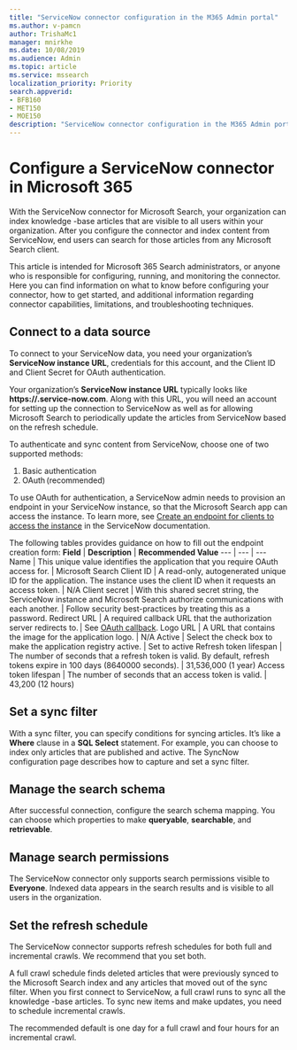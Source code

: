 ```yaml
---
title: "ServiceNow connector configuration in the M365 Admin portal"
ms.author: v-pamcn
author: TrishaMc1
manager: mnirkhe
ms.date: 10/08/2019
ms.audience: Admin
ms.topic: article
ms.service: mssearch
localization_priority: Priority
search.appverid:
- BFB160
- MET150
- MOE150
description: "ServiceNow connector configuration in the M365 Admin portal."
---
```


# Configure a ServiceNow connector in Microsoft 365

With the ServiceNow connector for Microsoft Search, your organization can index knowledge -base articles that are visible to all users within your organization. After you configure the connector and index content from ServiceNow, end users can search for those articles from any Microsoft Search client.  
 
This article is intended for Microsoft 365 Search administrators, or anyone who is responsible for configuring, running, and monitoring the connector. Here you can find information on what to know before configuring your connector, how to get started, and additional information regarding connector capabilities, limitations, and troubleshooting techniques.  

## Connect to a data source
To connect to your ServiceNow data, you need your organization’s **ServiceNow instance URL**, credentials for this account, and the Client ID and Client Secret for OAuth authentication.  

Your organization’s **ServiceNow instance URL** typically looks like **https://<your-organization-domain>.service-now.com**. Along with this URL, you will need an account for setting up the connection to ServiceNow as well as for allowing Microsoft Search to periodically update the articles from ServiceNow based on the refresh schedule.

To authenticate and sync content from ServiceNow, choose one of two supported methods:  
1.	Basic authentication 
2.	OAuth (recommended)

To use OAuth for authentication, a ServiceNow admin needs to provision an endpoint in your ServiceNow instance, so that the Microsoft Search app can access the instance. 
To learn more, see [Create an endpoint for clients to access the instance](https://docs.servicenow.com/bundle/newyork-platform-administration/page/administer/security/task/t_CreateEndpointforExternalClients.html) in the ServiceNow documentation.

The following tables provides guidance on how to fill out the endpoint creation form:
**Field** | **Description** | **Recommended Value**
--- | --- | ---
Name | This unique value identifies the application that you require OAuth access for. | Microsoft Search
Client ID | A read-only, autogenerated unique ID for the application. The instance uses the client ID when it requests an access token. | N/A
Client secret | With this shared secret string, the ServiceNow instance and Microsoft Search authorize communications with each another. | Follow security best-practices by treating this as a password.
Redirect URL | A required callback URL that the authorization server redirects to. | See [OAuth callback](https://gcs.office.com/v1.0/admin/oauth/callback).
Logo URL | A URL that contains the image for the application logo. | N/A
Active | Select the check box to make the application registry active. | Set to active
Refresh token lifespan | The number of seconds that a refresh token is valid. By default, refresh tokens expire in 100 days (8640000 seconds). | 31,536,000 (1 year)
Access token lifespan | The number of seconds that an access token is valid. | 43,200 (12 hours)

## Set a sync filter 
With a sync filter, you can specify conditions for syncing articles. It’s like a **Where** clause in a **SQL Select** statement. For example, you can choose to index only articles that are published and active. The SyncNow configuration page describes how to capture and set a sync filter.

## Manage the search schema
After successful connection, configure the search schema mapping. You can choose which properties to make **queryable**, **searchable**, and **retrievable**. 

## Manage search permissions
The ServiceNow connector only supports search permissions visible to **Everyone**. Indexed data appears in the search results and is visible to all users in the organization.
 
## Set the refresh schedule 
The ServiceNow connector supports refresh schedules for both full and incremental crawls. We recommend that you set both. 

A full crawl schedule finds deleted articles that were previously synced to the Microsoft Search index and any articles that moved out of the sync filter. When you first connect to ServiceNow, a full crawl runs to sync all the knowledge -base articles.  To sync new items and make updates, you need to schedule incremental crawls.

The recommended default is one day for a full crawl and four hours for an incremental crawl. 